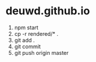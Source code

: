 # deuwd.github.io
1. npm start
2. cp -r rendered/* .
3. git add .
4. git commit
5. git push origin master 
